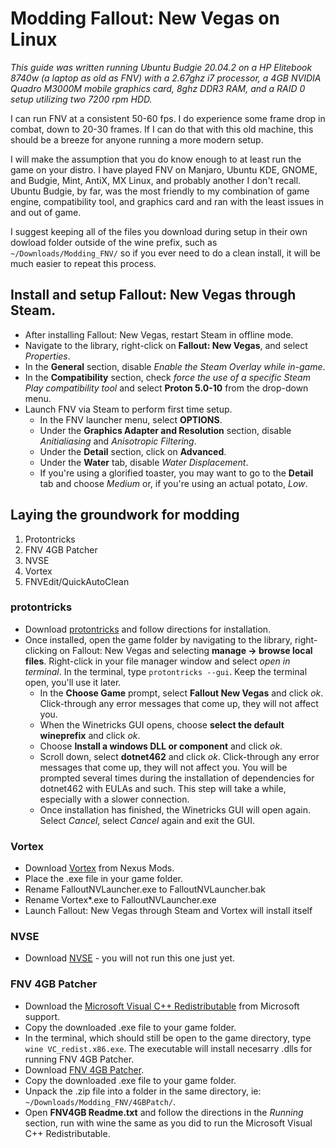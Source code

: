 # Modding Fallout: New Vegas on Linux

*This guide was written running Ubuntu Budgie 20.04.2 on a HP Elitebook 8740w (a laptop as old as FNV) with a 2.67ghz i7 processor, a 4GB NVIDIA Quadro M3000M mobile graphics card, 8ghz DDR3 RAM, and a RAID 0 setup utilizing two 7200 rpm HDD.*

I can run FNV at a consistent 50-60 fps. I do experience some frame drop in combat, down to 20-30 frames. If I can do that with this old machine, this should be a breeze for anyone running a more modern setup.

I will make the assumption that you do know enough to at least run the game on your distro. I have played FNV on Manjaro, Ubuntu KDE, GNOME, and Budgie, Mint, AntiX, MX Linux, and probably another I don't recall. Ubuntu Budgie, by far, was the most friendly to my combination of game engine, compatibility tool, and graphics card and ran with the least issues in and out of game.

I suggest keeping all of the files you download during setup in their own dowload folder outside of the wine prefix, such as `~/Downloads/Modding_FNV/` so if you ever need to do a clean install, it will be much easier to repeat this process.

## Install and setup Fallout: New Vegas through Steam.
+ After installing Fallout: New Vegas, restart Steam in offline mode.
+ Navigate to the library, right-click on **Fallout: New Vegas**, and select *Properties*.
+ In the **General** section, disable *Enable the Steam Overlay while in-game*.
+ In the **Compatibility** section, check *force the use of a specific Steam Play compatibility tool* and select **Proton 5.0-10** from the drop-down menu.
+ Launch FNV via Steam to perform first time setup.
    + In the FNV launcher menu, select **OPTIONS**.
    + Under the **Graphics Adapter and Resolution** section, disable *Anitialiasing* and *Anisotropic Filtering*.
    + Under the **Detail** section, click on **Advanced**.
    + Under the **Water** tab, disable *Water Displacement*.
    + If you're using a glorified toaster, you may want to go to the **Detail** tab and choose *Medium*  or, if you're using an actual potato, *Low*.

## Laying the groundwork for modding
1. Protontricks
2. FNV 4GB Patcher
3. NVSE
4. Vortex
5. FNVEdit/QuickAutoClean

### protontricks
+ Download [protontricks](https://github.com/Matoking/protontricks) and follow directions for installation.
+ Once installed, open the game folder by navigating to the library, right-clicking on Fallout: New Vegas and selecting **manage -> browse local files**. Right-click in your file manager window and select *open in terminal*. In the terminal, type ```protontricks --gui```. Keep the terminal open, you'll use it later.
    + In the **Choose Game** prompt, select **Fallout New Vegas** and click *ok*. Click-through any error messages that come up, they will not affect you.
    + When the Winetricks GUI opens, choose **select the default wineprefix** and click *ok*.
    + Choose **Install a windows DLL or component** and click *ok*.
    + Scroll down, select **dotnet462** and click *ok*. Click-through any error messages that come up, they will not affect you. You will be prompted several times during the installation of dependencies for dotnet462 with EULAs and such. This step will take a while, especially with a slower connection.
    + Once installation has finished, the Winetricks GUI will open again. Select *Cancel*, select *Cancel* again and exit the GUI.

### Vortex
+ Download [Vortex](https://www.nexusmods.com/site/mods/1?tab=description) from Nexus Mods.
+ Place the .exe file in your game folder.
+ Rename FalloutNVLauncher.exe to FalloutNVLauncher.bak
+ Rename Vortex*.exe to FalloutNVLauncher.exe
+ Launch Fallout: New Vegas through Steam and Vortex will install itself
### NVSE
+ Download [NVSE](http://nvse.silverlock.org/) - you will not run this one just yet.
### FNV 4GB Patcher
   + Download the [Microsoft Visual C++ Redistributable](https://support.microsoft.com/en-us/topic/the-latest-supported-visual-c-downloads-2647da03-1eea-4433-9aff-95f26a218cc0) from Microsoft support.
   + Copy the downloaded .exe file to your game folder.
   + In the terminal, which should still be open to the game directory, type `wine VC_redist.x86.exe`. The executable will install necesarry .dlls for running FNV 4GB Patcher.
   + Download [FNV 4GB Patcher](https://www.nexusmods.com/newvegas/mods/62552).
   + Copy the downloaded .exe file to your game folder.
   + Unpack the .zip file into a folder in the same directory, ie: `~/Downloads/Modding_FNV/4GBPatch/`.
   + Open **FNV4GB Readme.txt** and follow the directions in the *Running* section, run with wine the same as you did to run the Microsoft Visual C++ Redistributable.